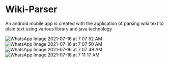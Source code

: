 # Wiki-Parser
An android mobile app is created with the application of parsing wiki text to plain text using various library and java technology

![WhatsApp Image 2021-07-16 at 7 07 52 AM](https://user-images.githubusercontent.com/87489269/125878930-d160210f-c3e6-451b-bec7-daeb2db5e4d0.jpeg)
![WhatsApp Image 2021-07-16 at 7 07 50 AM](https://user-images.githubusercontent.com/87489269/125879003-150f24b9-8765-44a6-beb1-36f3a5a24a18.jpeg)
![WhatsApp Image 2021-07-16 at 7 07 49 AM](https://user-images.githubusercontent.com/87489269/125879017-3e1eab76-d638-4098-b46a-3e13de09f83f.jpeg)
![WhatsApp Image 2021-07-16 at 7 11 17 AM](https://user-images.githubusercontent.com/87489269/125879034-dec03059-0c14-4e3e-b8b2-c0066c62362b.jpeg)

